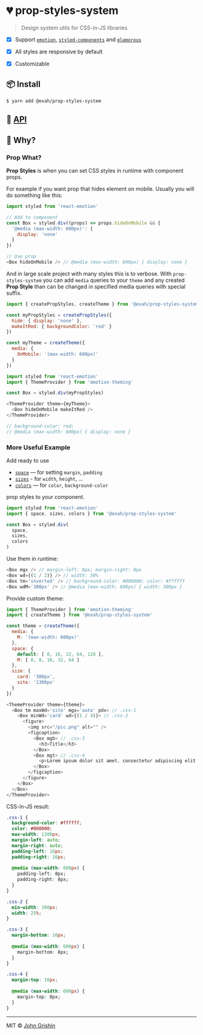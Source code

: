# 💔 prop-styles-system

> Design system utils for CSS-in-JS libraries


- [x] Support [`emotion`](https://emotion.sh), [`styled-components`](https://www.styled-components.com) and [`glamorous`](https://glamorous.rocks)
- [x] All styles are responsive by default
- [x] Customizable


## 📦 Install

```
$ yarn add @exah/prop-styles-system
```


## 📖 [API](./docs/api.md)


## 🤔 Why?


### Prop What?

**Prop Styles** is when you can set CSS styles in runtime with component props. 

For example if you want prop that hides element on mobile. Usually you will do something like this:

```js
import styled from 'react-emotion'

// Add to component
const Box = styled.div((props) => props.hideOnMobile && {  
  '@media (max-width: 600px)': {
    display: 'none' 
  }
})

// Use prop
<Box hideOnMobile /> // @media (max-width: 600px) { display: none }
```

And in large scale project with many styles this is to verbose. With `prop-styles-system` you can add `media` queries to your `theme` and any created **Prop Style** than can be changed in specified media queries with special suffix.

```js
import { createPropStyles, createTheme } from '@exah/prop-styles-system'

const myPropStyles = createPropStyles({
  hide: { display: 'none' },
  makeItRed: { backgroundColor: 'red' }
})

const myTheme = createTheme({
  media: {
    OnMobile: '(max-width: 600px)'
  }
})
```

```js
import styled from 'react-emotion'
import { ThemeProvider } from 'emotion-theming'

const Box = styled.div(myPropStyles)

<ThemeProvider theme={myTheme}>
  <Box hideOnMobile makeItRed />
</ThemeProvider>

// background-color: red; 
// @media (max-width: 600px) { display: none }
```


### More Useful Example

Add ready to use

- [`space`](./docs/api.md#space) — for setting `margin`, `padding`
- [`sizes`](./docs/api.md#sizes) - for `width`, `height`, ...
- [`colors`](./docs/api.md#colors) — for `color`, `background-color` 

prop styles to your component.

```js
import styled from 'react-emotion'
import { space, sizes, colors } from '@exah/prop-styles-system'

const Box = styled.div(
  space,
  sizes,
  colors
)
```

Use them in runtime:

```js
<Box mgx /> // margin-left: 8px; margin-right: 8px
<Box wd={(1 / 2)} /> // width: 50%
<Box tm='inverted' /> // background-color: #000000; color: #ffffff
<Box wdM='300px' /> // @media (max-width: 600px) { width: 300px }
```

Provide custom theme:

```js
import { ThemeProvider } from 'emotion-theming'
import { createTheme } from '@exah/prop-styles-system' 

const theme = createTheme({
  media: {
    M: '(max-width: 600px)'
  },
  space: {
    default: [ 0, 16, 32, 64, 128 ],
    M: [ 0, 8, 16, 32, 64 ]
  },
  size: {
    card: '300px',
    site: '1300px'
  }
})

<ThemeProvider theme={theme}>
  <Box tm maxWd='site' mgx='auto' pdx> // .css-1
    <Box minWd='card' wd={(1 / 4)}> // .css-2
      <figure>
        <img src="/pic.png" alt="" />
        <figcaption>
          <Box mgb> // .css-3
            <h3>Title</h3>
          </Box>
          <Box mgt> // .css-4
            <p>Lorem ipsum dolor sit amet, consectetur adipiscing elit. Etiam eu libero libero, sit amet commodo sem. Proin a quam vulputate enim consequat sollicitudin.</p>
          </Box>
        </figcaption>
      </figure>
    </Box>
  </Box>
</ThemeProvider>
```

CSS-in-JS result:

```css
.css-1 {
  background-color: #ffffff;
  color: #000000;
  max-width: 1300px; 
  margin-left: auto; 
  margin-right: auto; 
  padding-left: 16px; 
  padding-right: 16px;
  
  @media (max-width: 600px) { 
    padding-left: 8px; 
    padding-right: 8px; 
  }
}

.css-2 {
  min-width: 300px; 
  width: 25%;
}

.css-3 {
  margin-bottom: 16px;
  
  @media (max-width: 600px) {
    margin-bottom: 8px;
  }
}

.css-4 {
  margin-top: 16px;
  
  @media (max-width: 600px) {
    margin-top: 8px;
  }
}
```

---

MIT © [John Grishin](http://johngrish.in)
